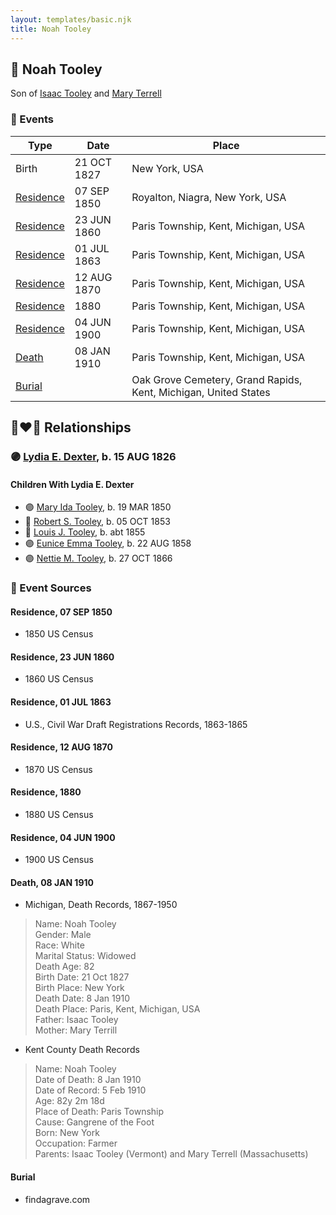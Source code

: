 ```yaml
---
layout: templates/basic.njk
title: Noah Tooley
---
```

## 🔵 Noah Tooley

Son of [Isaac Tooley](/people/6/65071054) and [Mary Terrell](/people/3/36199064)

### 📆 Events

Type | Date | Place
------ | ------ | ------
Birth | 21 OCT 1827 | New York, USA
[Residence](#event-0536e442-053b-44f1-aa42-3be218dcbe75) | 07 SEP 1850 | Royalton, Niagra, New York, USA
[Residence](#event-f23b5384-cbab-4a54-905c-81c58eec39ba) | 23 JUN 1860 | Paris Township, Kent, Michigan, USA
[Residence](#event-ab21677d-7ed7-4bdc-837e-b08ae088f36e) | 01 JUL 1863 | Paris Township, Kent, Michigan, USA
[Residence](#event-b189b3ef-c748-406f-9709-f576b5837196) | 12 AUG 1870 | Paris Township, Kent, Michigan, USA
[Residence](#event-f7bc8f72-2d22-4c0b-8011-61ee9863cd03) | 1880 | Paris Township, Kent, Michigan, USA
[Residence](#event-4bbe3ea5-a8f2-4cbe-8c72-f41085d7ac98) | 04 JUN 1900 | Paris Township, Kent, Michigan, USA
[Death](#event-1a96da26-5c0c-468a-867e-2860f3b1315b) | 08 JAN 1910 | Paris Township, Kent, Michigan, USA
[Burial](#event-1c0aa2f7-514a-45f2-b021-ead449c24f32) |  | Oak Grove Cemetery, Grand Rapids, Kent, Michigan, United States

## 👩‍❤️‍👨 Relationships

### 🟣 [Lydia E. Dexter](/people/6/67357568), b. 15 AUG 1826

#### Children With Lydia E. Dexter
* 🟣 [Mary Ida Tooley](/people/5/52009861), b. 19 MAR 1850
* 🔵 [Robert S. Tooley](/people/4/49267584), b. 05 OCT 1853
* 🔵 [Louis J. Tooley](/people/9/93438030), b. abt 1855
* 🟣 [Eunice Emma Tooley](/people/9/90896235), b. 22 AUG 1858
* 🟣 [Nettie M. Tooley](/people/6/61920568), b. 27 OCT 1866
### 📰 Event Sources

#### <a id="event-0536e442-053b-44f1-aa42-3be218dcbe75"></a> Residence, 07 SEP 1850
* 1850 US Census

#### <a id="event-f23b5384-cbab-4a54-905c-81c58eec39ba"></a> Residence, 23 JUN 1860
* 1860 US Census

#### <a id="event-ab21677d-7ed7-4bdc-837e-b08ae088f36e"></a> Residence, 01 JUL 1863
* U.S., Civil War Draft Registrations Records, 1863-1865

#### <a id="event-b189b3ef-c748-406f-9709-f576b5837196"></a> Residence, 12 AUG 1870
* 1870 US Census

#### <a id="event-f7bc8f72-2d22-4c0b-8011-61ee9863cd03"></a> Residence, 1880
* 1880 US Census

#### <a id="event-4bbe3ea5-a8f2-4cbe-8c72-f41085d7ac98"></a> Residence, 04 JUN 1900
* 1900 US Census

#### <a id="event-1a96da26-5c0c-468a-867e-2860f3b1315b"></a> Death, 08 JAN 1910
* Michigan, Death Records, 1867-1950
>   
  > Name: Noah Tooley  
  > Gender: Male  
  > Race: White  
  > Marital Status: Widowed  
  > Death Age: 82  
  > Birth Date: 21 Oct 1827  
  > Birth Place: New York  
  > Death Date: 8 Jan 1910  
  > Death Place: Paris, Kent, Michigan, USA  
  > Father: Isaac Tooley  
  > Mother: Mary Terrill
* Kent County Death Records
>   
  > Name: Noah Tooley  
  > Date of Death: 8 Jan 1910  
  > Date of Record: 5 Feb 1910  
  > Age: 82y 2m 18d  
  > Place of Death: Paris Township  
  > Cause: Gangrene of the Foot  
  > Born: New York  
  > Occupation: Farmer  
  > Parents: Isaac Tooley (Vermont) and Mary Terrell (Massachusetts)

#### <a id="event-1c0aa2f7-514a-45f2-b021-ead449c24f32"></a> Burial
* findagrave.com

